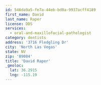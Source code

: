```yaml
---
id: 546da9a5-fe7a-44eb-bd0a-9937acff4189
first_name: David
last_name: Raper
license: DDS
services:
  - oral-and-maxillofacial-pathologist
category: dentists
address: '3716 Fledgling Dr'
city: 'North Las Vegas'
state: NV
zip: '89084'
title: 'David Raper'
_geoloc:
  lat: 36.2915
  lng: -115.19
---
```

